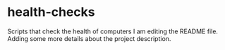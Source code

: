 # health-checks
Scripts that check the health of computers
I am editing the README file. Adding some more details about the project description.
